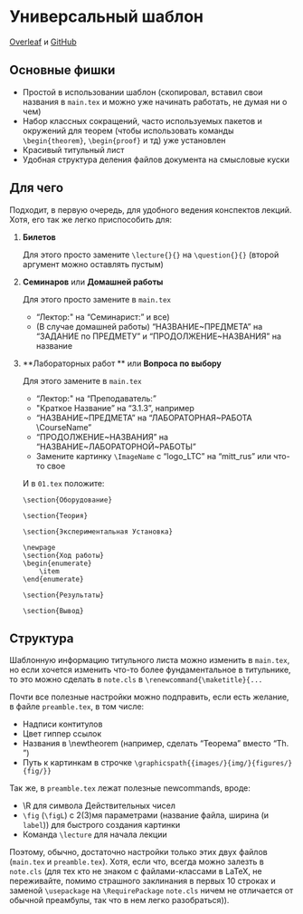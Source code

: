 # Универсальный шаблон
[Overleaf](https://www.overleaf.com/read/ztcjscdmtprq) и [GitHub](https://github.com/MIPT-Group/Lectures_Tex_Club/tree/master/NoteTemplate)

## Основные фишки

- Простой в использовании шаблон (скопировал, вставил свои названия в `main.tex` и можно уже начинать работать, не думая ни о чем)
- Набор классных сокращений, часто используемых пакетов и окружений для теорем (чтобы использовать команды `\begin{theorem}`, `\begin{proof}` и тд) уже установлен
- Красивый титульный лист
- Удобная структура деления файлов документа на смысловые куски

## Для чего

Подходит, в первую очередь, для удобного ведения конспектов лекций.
Хотя, его так же легко приспособить для:

1. **Билетов**  

   Для этого просто замените `\lecture{}{}` на `\question{}{}`
   (второй аргумент можно оставлять пустым)

2. **Семинаров** или **Домашней работы**

   Для этого просто замените в `main.tex` 

   - “Лектор:" на “Семинарист:” и все)
   - (В случае домашней работы) “НАЗВАНИЕ\~ПРЕДМЕТА” на “ЗАДАНИЕ по ПРЕДМЕТУ” и “ПРОДОЛЖЕНИЕ\~НАЗВАНИЯ” на название

3. **Лабораторных работ ** или **Вопроса по выбору**

   Для этого замените в `main.tex` 

   - “Лектор:" на “Преподаватель:”
   - "Краткое Название”  на “3.1.3”, например
   -  “НАЗВАНИЕ\~ПРЕДМЕТА”  на “ЛАБОРАТОРНАЯ\~РАБОТА \CourseName”
   - “ПРОДОЛЖЕНИЕ\~НАЗВАНИЯ”  на “НАЗВАНИЕ\~ЛАБОРАТОРНОЙ\~РАБОТЫ”
   - Замените картинку `\ImageName` c “logo_LTC” на “mitt_rus” или что-то свое

   И в `01.tex` положите:

   ```\section{Цель работы}
   \section{Оборудование}
   
   \section{Теория}
   
   \section{Экспериментальная Установка}
   
   \newpage
   \section{Ход работы}
   \begin{enumerate}
       \item 
   \end{enumerate}
   
   \section{Результаты}
   
   \section{Вывод}
   ```

## Структура

Шаблонную информацию титульного листа можно изменить в `main.tex`, но если хочется изменить что-то более фундаментальное в титульнике, то это можно сделать в `note.cls` в `\renewcommand{\maketitle}{...`

Почти все полезные настройки можно подправить, если есть желание, в файле `preamble.tex`, в том числе:

- Надписи контитулов
- Цвет гиппер ссылок
- Названия в \newtheorem (например, сделать “Теорема” вместо “Th. ”)
- Путь к картинкам в строчке `\graphicspath{{images/}{img/}{figures/}{fig/}}`

Так же, в `preamble.tex` лежат полезные newcommands, вроде:

- \R для символа Действительных чисел
- `\fig` (`\figL`) с 2(3)мя параметрами (название файла, ширина (и `label`)) для быстрого создания картинки
- Команда `\lecture` для начала лекции

Поэтому, обычно, достаточно настройки только этих двух файлов (`main.tex` и `preamble.tex`). Хотя, если что, всегда можно залезть в `note.cls` (для тех кто не знаком с файлами-классами в LaTeX, не переживайте, помимо страшного заклинания в первых 10 строках и заменой `\usepackage` на `\RequirePackage` `note.cls` ничем не отличается от обычной преамбулы, так что в нем легко разобраться)).
